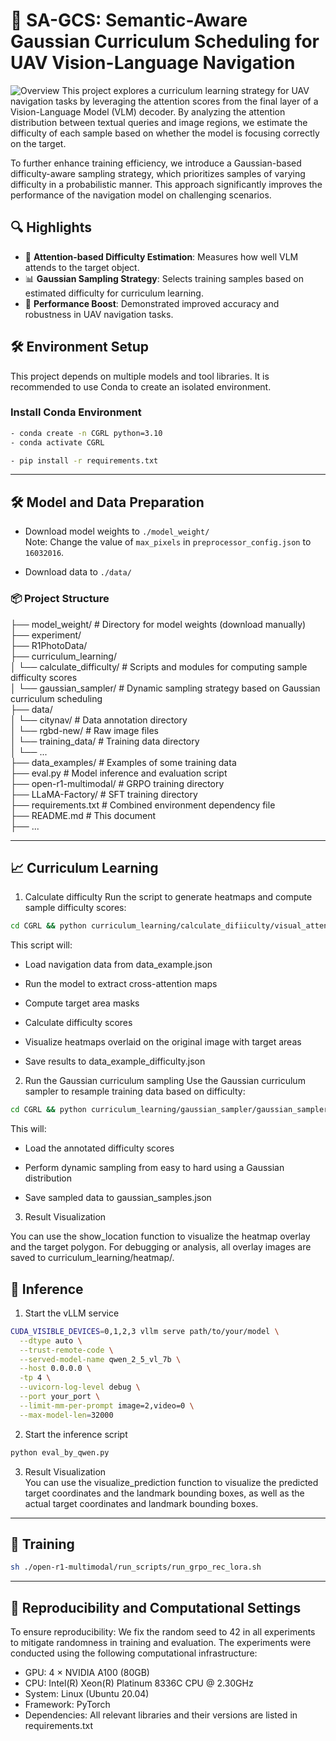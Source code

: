 # 🚀 SA-GCS: Semantic-Aware Gaussian Curriculum Scheduling for UAV Vision-Language Navigation
![Overview](./image/overview.png)
This project explores a curriculum learning strategy for UAV navigation tasks by leveraging the attention scores from the final layer of a Vision-Language Model (VLM) decoder. By analyzing the attention distribution between textual queries and image regions, we estimate the difficulty of each sample based on whether the model is focusing correctly on the target. 

To further enhance training efficiency, we introduce a Gaussian-based difficulty-aware sampling strategy, which prioritizes samples of varying difficulty in a probabilistic manner. This approach significantly improves the performance of the navigation model on challenging scenarios.

## 🔍 Highlights
- 🔎 **Attention-based Difficulty Estimation**: Measures how well VLM attends to the target object.
- 📊 **Gaussian Sampling Strategy**: Selects training samples based on estimated difficulty for curriculum learning.
- 🚁 **Performance Boost**: Demonstrated improved accuracy and robustness in UAV navigation tasks.


## 🛠️ Environment Setup

This project depends on multiple models and tool libraries. It is recommended to use Conda to create an isolated environment.

### Install Conda Environment

```bash
- conda create -n CGRL python=3.10
- conda activate CGRL

- pip install -r requirements.txt
```

---


## 🛠️ Model and Data Preparation

* Download model weights to `./model_weight/`  
  Note: Change the value of `max_pixels` in `preprocessor_config.json` to `16032016`.

* Download data to `./data/`


### 📦 Project Structure
├── model_weight/ # Directory for model weights (download manually)  
├── experiment/  
├── R1PhotoData/  
├── curriculum_learning/  
│    └── calculate_difficulty/ # Scripts and modules for computing sample difficulty scores  
│    └── gaussian_sampler/ # Dynamic sampling strategy based on Gaussian curriculum scheduling  
├── data/  
│    └── citynav/ # Data annotation directory  
│    └── rgbd-new/ # Raw image files  
│    └── training_data/ # Training data directory  
│    └── ...  
├── data_examples/ # Examples of some training data  
├── eval.py # Model inference and evaluation script  
├── open-r1-multimodal/ # GRPO training directory  
├── LLaMA-Factory/ # SFT training directory  
├── requirements.txt # Combined environment dependency file  
├── README.md # This document  
├── ...  

---

## 📈 Curriculum Learning

1. Calculate difficulty
Run the script to generate heatmaps and compute sample difficulty scores:

```bash
cd CGRL && python curriculum_learning/calculate_difiiculty/visual_attention_map.py
```
This script will:

- Load navigation data from data_example.json

- Run the model to extract cross-attention maps

- Compute target area masks

- Calculate difficulty scores

- Visualize heatmaps overlaid on the original image with target areas

- Save results to data_example_difficulty.json

2. Run the Gaussian curriculum sampling
Use the Gaussian curriculum sampler to resample training data based on difficulty:

```bash
cd CGRL && python curriculum_learning/gaussian_sampler/gaussian_sampler.py
```

This will:

- Load the annotated difficulty scores

- Perform dynamic sampling from easy to hard using a Gaussian distribution

- Save sampled data to gaussian_samples.json

3. Result Visualization

You can use the show_location function to visualize the heatmap overlay and the target polygon.
For debugging or analysis, all overlay images are saved to curriculum_learning/heatmap/.

## 🚀 Inference

1. Start the vLLM service
```bash
CUDA_VISIBLE_DEVICES=0,1,2,3 vllm serve path/to/your/model \
  --dtype auto \
  --trust-remote-code \
  --served-model-name qwen_2_5_vl_7b \
  --host 0.0.0.0 \
  -tp 4 \
  --uvicorn-log-level debug \
  --port your_port \
  --limit-mm-per-prompt image=2,video=0 \
  --max-model-len=32000
```

2. Start the inference script

```bash
python eval_by_qwen.py
```

3. Result Visualization  
You can use the visualize_prediction function to visualize the predicted target coordinates and the landmark bounding boxes, as well as the actual target coordinates and landmark bounding boxes.

---


## 🚀 Training
```bash
sh ./open-r1-multimodal/run_scripts/run_grpo_rec_lora.sh
```

---

## 📌 Reproducibility and Computational Settings
To ensure reproducibility:
We fix the random seed to 42 in all experiments to mitigate randomness in training and evaluation.
The experiments were conducted using the following computational infrastructure:
- GPU: 4 × NVIDIA A100 (80GB)
- CPU: Intel(R) Xeon(R) Platinum 8336C CPU @ 2.30GHz
- System: Linux (Ubuntu 20.04)
- Framework: PyTorch
- Dependencies: All relevant libraries and their versions are listed in requirements.txt